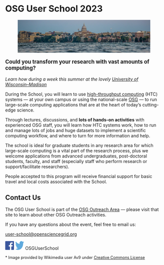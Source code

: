 # OSG User School 2023

<figure>
    <img src="assets/Madison_Skyline.jpeg" alt="Madison Skyline" />
</figure>

<p style="font-size: larger; font-weight: bold;">Could you transform your research with vast amounts of computing?</p>

*Learn how during a week this summer at the lovely [University of Wisconsin–Madison](https://wisc.edu/)*

During the School,
you will learn to use [high-throughput computing](https://htcondor.org/htc.html) (HTC) systems —
at your own campus or using the national-scale [OSG](https://osg-htc.org/) —
to run large-scale computing applications that are at the heart of today’s cutting-edge science.

Through lectures, discussions, and **lots of hands-on activities** with experienced OSG staff,
you will learn how HTC systems work,
how to run and manage lots of jobs and huge datasets to implement a scientific computing workflow,
and where to turn for more information and help.

The school is ideal for graduate students in any research area
for which large-scale computing is a vital part of the research process,
plus we welcome applications from advanced undergraduates, post-doctoral students, faculty, and staff
(especially staff who perform research or support/facilitate researchers).

People accepted to this program will receive financial support for
basic travel and local costs associated with the School.


## Contact Us

The OSG User School is part of the
[OSG Outreach Area](https://osg-htc.org/outreach/)&nbsp;&mdash;
please visit that site to learn about other OSG Outreach activities.

If you have any questions about the event, feel free to email us:

<user-school@opensciencegrid.org>

<a href="https://www.facebook.com/OSGUserSchool" target="_blank" style="border: 0px none black; text-decoration: none;"><img src="files/FB-f-Logo__blue_512.png" height="28" width="28" alt="Facebook logo"></a> <a href="https://twitter.com/OSGUserSchool" target="_blank" style="border: 0px none black; text-decoration: none;"><img src="files/Twitter_logo_blue.png" style="height: 28px; width: 28px; background-color: white;" alt="Twitter logo"></a> OSGUserSchool

<p style="font-size: 90%;">* Image provided by Wikimedia user Av9 under <a href="https://creativecommons.org/licenses/by-sa/4.0/deed.en">Creative Commons License</a></p>
 